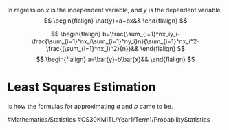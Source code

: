 In regression $x$ is the independent variable, and $y$ is the dependent variable.
$$
\begin{flalign}
\hat{y}=a+bx&&
\end{flalign}
$$

$$
\begin{flalign}
b=\frac{\sum_{i=1}^nx_iy_i-\frac{\sum_{i=1}^nx_i\sum_{i=1}^ny_i}n}{\sum_{i=1}^nx_i^2-\frac{(\sum_{i=1}^nx_i)^2}{n}}&&
\end{flalign}
$$
$$
\begin{flalign}
a=\bar{y}-b\bar{x}&&
\end{flalign}
$$
# Least Squares Estimation
Is how the formulas for approximating $a$ and $b$ came to be.

#Mathematics/Statistics
#CS30KMITL/Year1/Term1/ProbabilityStatistics